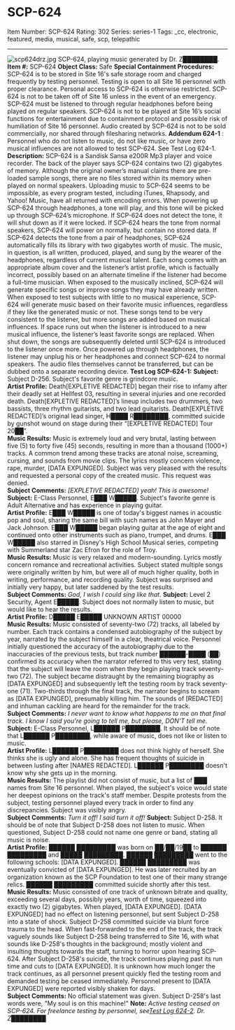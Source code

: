 # SCP-624
Item Number: SCP-624
Rating: 302
Series: series-1
Tags: _cc, electronic, featured, media, musical, safe, scp, telepathic

---

![scp624drz.jpg](https://scp-wiki.wdfiles.com/local--files/scp-624/scp624drz.jpg)
SCP-624, playing music generated by Dr. Z████████.
**Item #:** SCP-624
**Object Class:** Safe
**Special Containment Procedures:** SCP-624 is to be stored in Site 16's safe storage room and charged frequently by testing personnel. Testing is open to all Site 16 personnel with proper clearance. Personal access to SCP-624 is otherwise restricted. SCP-624 is not to be taken off of Site 16 unless in the event of an emergency.
SCP-624 must be listened to through regular headphones before being played on regular speakers. SCP-624 is not to be played at Site 16’s social functions for entertainment due to containment protocol and possible risk of humiliation of Site 16 personnel.
Audio created by SCP-624 is not to be sold commercially, nor shared through filesharing networks.
**Addendum 624-1** : Personnel who do not listen to music, do not like music, or have zero musical influences are not allowed to test SCP-624. See Test Log 624-1.
**Description:** SCP-624 is a Sandisk Sansa e200R Mp3 player and voice recorder. The back of the player says SCP-624 contains two (2) gigabytes of memory. Although the original owner’s manual claims there are pre-loaded sample songs, there are no files stored within its memory when played on normal speakers. Uploading music to SCP-624 seems to be impossible, as every program tested, including iTunes, Rhapsody, and Yahoo! Music, have all returned with encoding errors.
When powering up SCP-624 through headphones, a tone will play, and this tone will be picked up through SCP-624’s microphone. If SCP-624 does not detect the tone, it will shut down as if it were locked. If SCP-624 hears the tone from normal speakers, SCP-624 will power on normally, but contain no stored data. If SCP-624 detects the tone from a pair of headphones, SCP-624 automatically fills its library with two gigabytes worth of music. The music, in question, is all written, produced, played, and sung by the wearer of the headphones, regardless of current musical talent. Each song comes with an appropriate album cover and the listener’s artist profile, which is factually incorrect, possibly based on an alternate timeline if the listener had become a full-time musician.
When exposed to the musically inclined, SCP-624 will generate specific songs or improve songs they may have already written. When exposed to test subjects with little to no musical experience, SCP-624 will generate music based on their favorite music influences, regardless if they like the generated music or not. These songs tend to be very consistent to the listener, but more songs are added based on musical influences. If space runs out when the listener is introduced to a new musical influence, the listener’s least favorite songs are replaced. When shut down, the songs are subsequently deleted until SCP-624 is introduced to the listener once more.
Once powered up through headphones, the listener may unplug his or her headphones and connect SCP-624 to normal speakers. The audio files themselves cannot be transferred, but can be dubbed onto a separate recording device.
**Test Log SCP-624-1:**
**Subject:** Subject D-256. Subject's favorite genre is grindcore music.  
**Artist Profile:** Death[EXPLETIVE REDACTED] began their rise to infamy after their deadly set at Hellfest 03, resulting in several injuries and one recorded death. Death[EXPLETIVE REDACTED]’s lineup includes two drummers, two bassists, three rhythm guitarists, and two lead guitarists. Death[EXPLETIVE REDACTED]’s original lead singer, H████ R████████, committed suicide by gunshot wound on stage during their “[EXPLETIVE REDACTED] Tour 20██”.  
**Music Results:** Music is extremely loud and very brutal, lasting between five (5) to forty five (45) seconds, resulting in more than a thousand (1000+) tracks. A common trend among these tracks are atonal noise, screaming, cursing, and sounds from movie clips. The lyrics mostly concern violence, rape, murder, [DATA EXPUNGED]. Subject was very pleased with the results and requested a personal copy of the created music. This request was denied.  
**Subject Comments:** _[EXPLETIVE REDACTED] yeah! This is awesome!_
**Subject:** E-Class Personnel, E███ W█████. Subject's favorite genre is Adult Alternative and has experience in playing guitar.  
**Artist Profile:** E███ W█████ is one of today's biggest names in acoustic pop and soul, sharing the same bill with such names as John Mayer and Jack Johnson. E███ W█████ began playing guitar at the age of eight and continued onto other instruments such as piano, trumpet, and drums. E███ W█████ also starred in Disney's High School Musical series, competing with Summerland star Zac Efron for the role of Troy.  
**Music Results:** Music is very relaxed and modern-sounding. Lyrics mostly concern romance and recreational activities. Subject stated multiple songs were originally written by him, but were all of much higher quality, both in writing, performance, and recording quality. Subject was surprised and initially very happy, but later saddened by the test results.  
**Subject Comments:** _God, I wish I could sing like that._
**Subject:** Level 2 Security, Agent E█████. Subject does not normally listen to music, but would like to hear the results.  
**Artist Profile:** D█████ E█████ UNKNOWN ARTIST 00000  
**Music Results:** Music consisted of seventy-two (72) tracks, all labeled by number. Each track contains a condensed autobiography of the subject by year, narrated by the subject himself in a clear, theatrical voice. Personnel initially questioned the accuracy of the autobiography due to the inaccuracies of the previous tests, but track number ██████-████ (██) confirmed its accuracy when the narrator referred to this very test, stating that the subject will leave the room when they begin playing track seventy-two (72). The subject became distraught by the remaining biography as [DATA EXPUNGED] and subsequently left the testing room by track seventy-one (71). Two-thirds through the final track, the narrator begins to scream as [DATA EXPUNGED], presumably killing him. The sounds of [REDACTED] and inhuman cackling are heard for the remainder for the track.  
**Subject Comments:** _I never want to know what happens to me on that final track. I know I said you're going to tell me, but please, DON'T tell me._
**Subject:** E-Class Personnel, L██████ P████████. It should be of note that L██████ P████████, while aware of music, does not like or listen to music.  
**Artist Profile:** L██████ P████████ does not think highly of herself. She thinks she is ugly and alone. She has frequent thoughts of suicide in between lusting after [NAMES REDACTED]. L██████ P████████ doesn't know why she gets up in the morning.  
**Music Results:** The playlist did not consist of music, but a list of ███ names from Site 16 personnel. When played, the subject's voice would state her deepest opinions on the track's staff member. Despite protests from the subject, testing personnel played every track in order to find any discrepancies. Subject was visibly angry.  
**Subject Comments:** _Turn it off! I said turn it off!_
**Subject:** Subject D-258. It should be of note that Subject D-258 does not listen to music. When questioned, Subject D-258 could not name one genre or band, stating all music is noise.  
**Artist Profile:** ██████ █████████ was born on ██/██/19██ to ██████ █████████ and █████ █████████. ██████ █████████ went to the following schools: [DATA EXPUNGED]. ██████ █████████ was eventually convicted of [DATA EXPUNGED]. He was later recruited by an organization known as the SCP Foundation to test one of their many strange relics. ██████ █████████ committed suicide shortly after this test.  
**Music Results:** Music consisted of one track of unknown bitrate and quality, exceeding several days, possibly years, worth of time, squeezed into exactly two (2) gigabytes. When played, [DATA EXPUNGED]. [DATA EXPUNGED] had no effect on listening personnel, but sent Subject D-258 into a state of shock. Subject D-258 committed suicide via blunt force trauma to the head. When fast-forwarded to the end of the track, the track vaguely sounds like Subject D-258 being transferred to Site 16, with what sounds like D-258's thoughts in the background; mostly violent and insulting thoughts towards the staff, turning to horror upon hearing SCP-624. After Subject D-258's suicide, the track continues playing past its run time and cuts to [DATA EXPUNGED]. It is unknown how much longer the track continues, as all personnel present quickly fled the testing room and demanded testing be ceased immediately. Personnel present to [DATA EXPUNGED] were reported visibly shaken for days.  
**Subject Comments:** No official statement was given. Subject D-258's last words were, "My soul is on this machine!"
**Note:** _Active testing ceased on SCP-624. For freelance testing by personnel, see[Test Log 624-2](/experiment-log-624). Dr. Z████████_